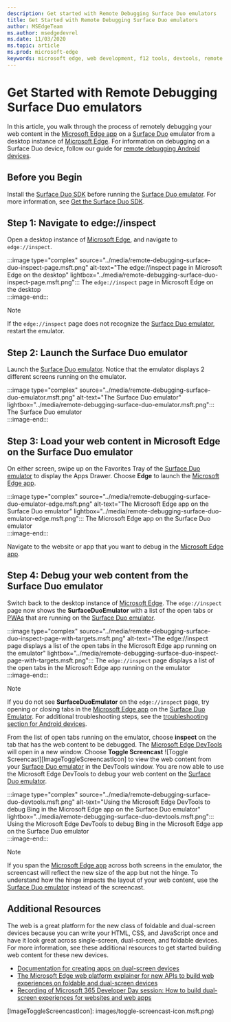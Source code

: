 ```yaml
---
description: Get started with Remote Debugging Surface Duo emulators
title: Get Started with Remote Debugging Surface Duo emulators
author: MSEdgeTeam
ms.author: msedgedevrel
ms.date: 11/03/2020
ms.topic: article
ms.prod: microsoft-edge
keywords: microsoft edge, web development, f12 tools, devtools, remote debugging, android, surface duo
---
```

# Get Started with Remote Debugging Surface Duo emulators  

In this article, you walk through the process of remotely debugging your web content in the [Microsoft Edge app][AndroidEdge] on a [Surface Duo][SurfaceDuo] emulator from a desktop instance of [Microsoft Edge][DesktopEdge].  For information on debugging on a Surface Duo device, follow our guide for [remote debugging Android devices][RemoteDebuggingAndroid].  

## Before you Begin  

Install the [Surface Duo SDK][DuoSdk] before running the [Surface Duo emulator][DuoEmulator].  For more information, see [Get the Surface Duo SDK][DuoSdkdocs].  

## Step 1: Navigate to edge://inspect  

Open a desktop instance of [Microsoft Edge][DesktopEdge], and navigate to `edge://inspect`.  

:::image type="complex" source="../media/remote-debugging-surface-duo-inspect-page.msft.png" alt-text="The edge://inspect page in Microsoft Edge on the desktop" lightbox="../media/remote-debugging-surface-duo-inspect-page.msft.png":::
   The `edge://inspect` page in Microsoft Edge on the desktop  
:::image-end:::

> [!NOTE]
> If the `edge://inspect` page does not recognize the [Surface Duo emulator][DuoEmulator], restart the emulator.  

## Step 2: Launch the Surface Duo emulator  

Launch the [Surface Duo emulator][DuoEmulator].  Notice that the emulator displays 2 different screens running on the emulator.  

:::image type="complex" source="../media/remote-debugging-surface-duo-emulator.msft.png" alt-text="The Surface Duo emulator" lightbox="../media/remote-debugging-surface-duo-emulator.msft.png":::
   The Surface Duo emulator  
:::image-end:::  

## Step 3: Load your web content in Microsoft Edge on the Surface Duo emulator  

On either screen, swipe up on the Favorites Tray of the [Surface Duo emulator][DuoEmulator] to display the Apps Drawer.  Choose **Edge** to launch the [Microsoft Edge app][AndroidEdge].  

:::image type="complex" source="../media/remote-debugging-surface-duo-emulator-edge.msft.png" alt-text="The Microsoft Edge app on the Surface Duo emulator" lightbox="../media/remote-debugging-surface-duo-emulator-edge.msft.png":::
   The Microsoft Edge app on the Surface Duo emulator  
:::image-end:::  

Navigate to the website or app that you want to debug in the [Microsoft Edge app][AndroidEdge].  

## Step 4: Debug your web content from the Surface Duo emulator  

Switch back to the desktop instance of [Microsoft Edge][DesktopEdge].  The `edge://inspect` page now shows the **SurfaceDuoEmulator** with a list of the open tabs or [PWAs][PwaDocs] that are running on the [Surface Duo emulator][DuoEmulator].  

:::image type="complex" source="../media/remote-debugging-surface-duo-inspect-page-with-targets.msft.png" alt-text="The edge://inspect page displays a list of the open tabs in the Microsoft Edge app running on the emulator" lightbox="../media/remote-debugging-surface-duo-inspect-page-with-targets.msft.png":::
   The `edge://inspect` page displays a list of the open tabs in the Microsoft Edge app running on the emulator  
:::image-end:::  

> [!NOTE]
> If you do not see **SurfaceDuoEmulator** on the `edge://inspect` page, try opening or closing tabs in the [Microsoft Edge app][AndroidEdge] on the [Surface Duo Emulator][DuoEmulator].  For additional troubleshooting steps, see the [troubleshooting section for Android devices][TroubleshootingAndroid].  

From the list of open tabs running on the emulator, choose **inspect** on the tab that has the web content to be debugged.  The [Microsoft Edge DevTools][DevToolsDocs] will open in a new window.  Choose **Toggle Screencast** ![Toggle Screencast][ImageToggleScreencastIcon] to view the web content from your [Surface Duo emulator][DuoEmulator] in the DevTools window.  You are now able to use the Microsoft Edge DevTools to debug your web content on the [Surface Duo emulator][DuoEmulator].  

:::image type="complex" source="../media/remote-debugging-surface-duo-devtools.msft.png" alt-text="Using the Microsoft Edge DevTools to debug Bing in the Microsoft Edge app on the Surface Duo emulator" lightbox="../media/remote-debugging-surface-duo-devtools.msft.png":::
   Using the Microsoft Edge DevTools to debug Bing in the Microsoft Edge app on the Surface Duo emulator  
:::image-end:::  

> [!NOTE]
> If you span the [Microsoft Edge app][AndroidEdge] across both screens in the emulator, the screencast will reflect the new size of the app but not the hinge.  To understand how the hinge impacts the layout of your web content, use the [Surface Duo emulator][DuoEmulator] instead of the screencast.  

## Additional Resources  

The web is a great platform for the new class of foldable and dual-screen devices because you can write your HTML, CSS, and JavaScript once and have it look great across single-screen, dual-screen, and foldable devices.  For more information, see these additional resources to get started building web content for these new devices.  

*   [Documentation for creating apps on dual-screen devices][DualScreenDocs]
*   [The Microsoft Edge web platform explainer for new APIs to build web experiences on foldable and dual-screen devices][WebPlatformExplainer]
*   [Recording of Microsoft 365 Developer Day session: How to build dual-screen experiences for websites and web apps][DeveloperDay]

<!-- image links -->  

[ImageToggleScreencastIcon]: images/toggle-screencast-icon.msft.png)  

<!-- links -->  

[RemoteDebuggingAndroid]: /microsoft-edge/devtools-guide-chromium/remote-debugging/index "Get Started with Remote Debugging Android Devices | Microsoft Docs"  
[PwaDocs]: /microsoft-edge/progressive-web-apps-chromium/index "Progressive Web Apps on Windows | Microsoft Docs"  
[DevToolsDocs]: /microsoft-edge/devtools-guide-chromium "Microsoft Edge (Chromium) Developer Tools | Microsoft Docs"  
[TroubleshootingAndroid]: /microsoft-edge/devtools-guide-chromium/remote-debugging/index#troubleshooting-devtools-is-not-detecting-the-android-device "Troubleshooting: DevTools is not detecting the Android device | Microsoft Docs"  


[DuoEmulator]: /dual-screen/android/use-emulator "Use the Surface DUo emulator | Microsoft Docs"  
[DuoSdk]: https://www.microsoft.com/download/details.aspx?id=100847 "Surface Duo SDK Preview Release | Microsoft Docs"  
[DuoSdkDocs]: /dual-screen/android/get-duo-sdk "Get the Surface Duo SDK | Microsoft Docs"  
[DualScreenDocs]: /dual-screen/ "Create apps for dual-screen devices | Microsoft Docs"  

[AndroidEdge]: https://play.google.com/store/apps/details?id=com.microsoft.emmx "Microsoft Edge Android app | GooglePlay Store"  

[SurfaceDuo]: https://www.microsoft.com/surface/devices/surface-duo "Introducing Surface Duo | Microsoft"  
[DesktopEdge]: https://www.microsoft.com/edge/ "Introducing the new Microsoft Edge | Microsoft"  

[WebPlatformExplainer]: https://github.com/MicrosoftEdge/MSEdgeExplainers/blob/master/Foldables/explainer.md "Web Platform Primitives for Enlightened Experiences on Foldable Devices | GitHub"  

[DeveloperDay]: https://youtu.be/DXrZWsqXPVc "How to build dual-screen experiences for the website and web apps | YouTube"  

